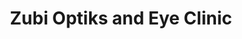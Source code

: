 ---
title: "Zubi Optiks and Eye Clinic"
url: /karachi/zubi-optiks-and-eye-clinic/
shop: optician
---